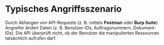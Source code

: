 # Typisches Angriffsszenario

<deflist>
    <def title="1. Angreifer analysiert die API">
        Durch Abfangen von API-Requests (z. B. mittels <b>Postman</b> oder <b>Burp Suite</b>).
    </def>
    <def title="2. Manipulation der Ressourcen-IDs">
        Angreifer ändert Daten (z. B. Benutzer-IDs, Auftragsnummern, Dokument-IDs).
    </def>
    <def title="3. Unzureichende Prüfungen">
        Die API überprüft nicht, ob der Benutzer die manipulierten Ressourcen tatsächlich aufrufen darf.
    </def>
</deflist>